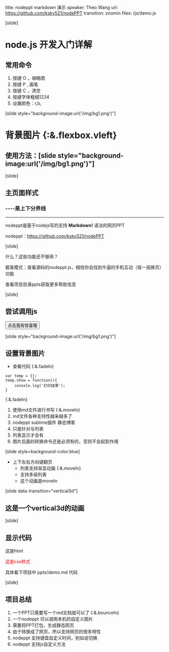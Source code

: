 title: nodeppt markdown 演示
speaker: Theo Wang
url: https://github.com/ksky521/nodePPT
transition: zoomin
files: /js/demo.js

[slide]

# node.js 开发入门详解
## 常用命令
1. 按键 O ，缩略图
2. 按键 P , 画笔
3. 按键 C ，清空
4. 按键字体粗细1234
5. 设置颜色：r,b,

[slide style="background-image:url('/img/bg1.png')"]

# 背景图片 {:&.flexbox.vleft}
## 使用方法：&#91;slide style="background-image:url('/img/bg1.png')"&#93;

[slide]

## 主页面样式
### ----是上下分界线
----

nodeppt是基于nodejs写的支持 **Markdown!** 语法的网页PPT

nodeppt：https://github.com/ksky521/nodePPT

[slide]

什么？这些功能还不够用？

极客模式：查看源码的nodeppt.js，相信你会找到牛逼的手机互动（摇一摇换页）功能

查看项目目录ppts获取更多帮助信息

[slide]
## 尝试调用js

<button onclick="demoAlert">点击我有惊喜哦</button> 

[slide style="background-image:url('/img/bg1.png')"]

## 设置背景图片 
* 查看代码 {:&.fadeIn}

```
var temp = {};
temp.show = function(){
	console.log('打印结果');
}

```
{:&.fadeIn}

1. 使用md文件进行书写 {:&.moveIn}
2. md文件各种支持性越来越多了
3. nodeppt sublime插件 静态博客
4. 只是针对与列表
5. 列表显示才会有
6. 图片后面的转换命令还是必须有的，否则不会起到作用

[slide style=background-color:blue]
* 上下左右方向键翻页
    * 列表支持渐显动画 {:&.moveIn}
    * 支持多级列表
    * 这个动画是moveIn

[slide data-transition="vertical3d"]
## 这是一个vertical3d的动画

[slide]
## 显示代码
<div class="file-setting">
    <p>这是html</p>
</div>
<p id="css-demo">这是css样式</p>
<p>具体看下项目中 ppts/demo.md 代码</p>
<script>
    function testScriptTag(){

    }
    console.log(typeof testScriptTag);
</script>
<style>
#css-demo{
    color: red;
}
</style>

[slide]

## 项目总结

1. 一个PPT只需要写一个md文档就可以了 {:&.bounceIn}
2. 一个nodeppt 可以调用本机的自定义图片
3. 需要将PPT打包，生成静态网页
4. 由于转换成了网页，所以支持网页的很多特性
5. nodeppt 支持键盘自定义时间，别如说切换
6. nodeppt 支持js自定义方法